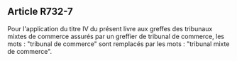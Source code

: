 Article R732-7
----
Pour l'application du titre IV du présent livre aux greffes des tribunaux mixtes
de commerce assurés par un greffier de tribunal de commerce, les mots :
"tribunal de commerce" sont remplacés par les mots : "tribunal mixte de
commerce".

